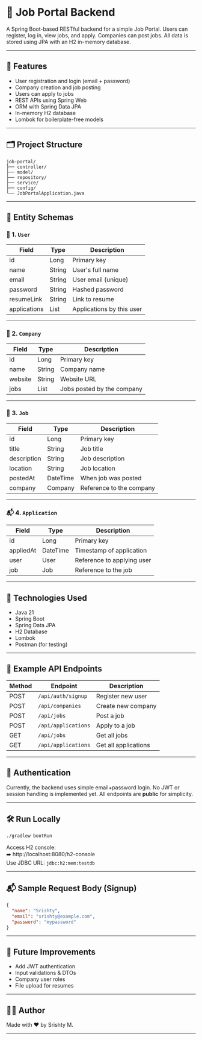 
# 🧠 Job Portal Backend

A Spring Boot-based RESTful backend for a simple Job Portal. Users can register, log in, view jobs, and apply. Companies can post jobs. All data is stored using JPA with an H2 in-memory database.

---

## 🚀 Features

- User registration and login (email + password)
- Company creation and job posting
- Users can apply to jobs
- REST APIs using Spring Web
- ORM with Spring Data JPA
- In-memory H2 database
- Lombok for boilerplate-free models

---

## 🗂️ Project Structure

```
job-portal/
├── controller/
├── model/
├── repository/
├── service/
├── config/
└── JobPortalApplication.java
```

---

## 🧾 Entity Schemas

### 👤 1. `User`

| Field       | Type    | Description                  |
|-------------|---------|------------------------------|
| id          | Long    | Primary key                  |
| name        | String  | User's full name             |
| email       | String  | User email (unique)          |
| password    | String  | Hashed password              |
| resumeLink  | String  | Link to resume               |
| applications| List    | Applications by this user    |

---

### 🏢 2. `Company`

| Field     | Type    | Description                  |
|-----------|---------|------------------------------|
| id        | Long    | Primary key                  |
| name      | String  | Company name                 |
| website   | String  | Website URL                  |
| jobs      | List    | Jobs posted by the company   |

---

### 📄 3. `Job`

| Field       | Type     | Description                 |
|-------------|----------|-----------------------------|
| id          | Long     | Primary key                 |
| title       | String   | Job title                   |
| description | String   | Job description             |
| location    | String   | Job location                |
| postedAt    | DateTime | When job was posted         |
| company     | Company  | Reference to the company    |

---

### 📬 4. `Application`

| Field     | Type     | Description                 |
|-----------|----------|-----------------------------|
| id        | Long     | Primary key                 |
| appliedAt | DateTime | Timestamp of application    |
| user      | User     | Reference to applying user  |
| job       | Job      | Reference to the job        |

---

## 🔧 Technologies Used

- Java 21
- Spring Boot
- Spring Data JPA
- H2 Database
- Lombok
- Postman (for testing)

---

## 🧪 Example API Endpoints

| Method | Endpoint                 | Description                   |
|--------|--------------------------|-------------------------------|
| POST   | `/api/auth/signup`       | Register new user             |
| POST   | `/api/companies`         | Create new company            |
| POST   | `/api/jobs`              | Post a job                    |
| POST   | `/api/applications`      | Apply to a job                |
| GET    | `/api/jobs`              | Get all jobs                  |
| GET    | `/api/applications`      | Get all applications          |

---

## 🔑 Authentication

Currently, the backend uses simple email+password login. No JWT or session handling is implemented yet. All endpoints are **public** for simplicity.

---

## 🛠️ Run Locally

```bash
./gradlew bootRun
```

Access H2 console:  
➡️ http://localhost:8080/h2-console  
Use JDBC URL: `jdbc:h2:mem:testdb`

---

## 📬 Sample Request Body (Signup)

```json
{
  "name": "Srishty",
  "email": "srishty@example.com",
  "password": "mypassword"
}
```

---

## 📌 Future Improvements

- Add JWT authentication
- Input validations & DTOs
- Company user roles
- File upload for resumes

---

## 🧑‍💻 Author

Made with ❤️ by Srishty M.

---
